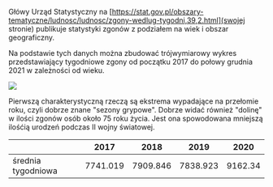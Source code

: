Główy Urząd Statystyczny na
[https://stat.gov.pl/obszary-tematyczne/ludnosc/ludnosc/zgony-wedlug-tygodni,39,2.html](swojej stronie)
publikuje statystyki zgonów z podziałem na wiek i obszar geograficzny.

Na podstawie tych danych można zbudować trójwymiarowy wykres przedstawiający
tygodniowe zgony od początku 2017 do połowy grudnia 2021 w zależności od wieku.

![](plot.gif)

Pierwszą charakterystyczną rzeczą są ekstrema wypadające na przełomie roku, czyli
dobrze znane "sezony grypowe". Dobrze widać również "dolinę" w ilości zgonów osób
około 75 roku życia. Jest ona spowodowana mniejszą ilośćią urodzeń podczas
II wojny światowej.

|                    | 2017     | 2018     | 2019     | 2020    |
|--------------------|----------|----------|----------|---------|
| średnia tygodniowa | 7741.019 | 7909.846 | 7838.923 | 9162.34 |
